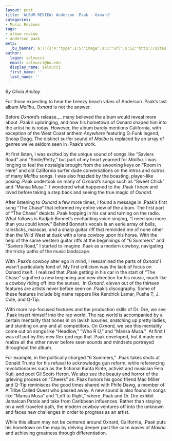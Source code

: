 ```yaml
---
layout: post
title: 'ALBUM REVIEW: Anderson .Paak - Oxnard'
categories:
- Music Reviews
tags:
- album review
- anderson paak
meta:
  _bu_banner: a:7:{s:4:"type";s:5:"image";s:3:"url";s:52:"http://sites.bu.edu/wtbu/files/2018/12/Anderson-Paak-Oxnard-Feature.jpg";s:3:"alt";s:0:"";s:7:"post_id";s:4:"3445";s:4:"html";s:0:"";s:8:"position";s:12:"contentWidth";s:7:"caption";s:0:"";}
author:
  login: salvucci
  email: salvucci@bu.edu
  display_name: salvucci
  first_name: ''
  last_name: ''
---
```

_By Olivia Amitay_

For those expecting to hear the breezy beach vibes of Anderson .Paak’s last album _Malibu_, _Oxnard_ is not the answer.

Before _Oxnard_’s release_,_ many believed the album would reveal more about .Paak’s upbringing, and how his hometown of Oxnard shaped him into the artist he is today. However, the album barely mentions California, with exception of the West Coast anthem _Anywhere_ featuring G-Funk legend, Snoop Dogg. The distinct surfer sound of _Malibu_ is replaced by an array of genres we’ve seldom seen in .Paak’s work.

At first listen, I was excited by the unique sound of songs like “Saviers Road” and “Smile/Petty,” but part of my heart yearned for _Malibu_. I was longing to feel the nostalgia brought from the swooning keys on “Room in Here” and old California surfer dude conversations on the intros and outros of many _Malibu_ songs. I was also frazzled by the boasting, player-like posing .Paak undertook on many of _Oxnard’s_ songs such as “Sweet Chick” and “Mansa Musa.”  I wondered what happened to the .Paak I knew and loved before taking a step back and seeing the true magic of _Oxnard._

After listening to _Oxnard_ a few more times, I found a message in .Paak’s first song “The Chase” that reformed my entire view of the album. The first part of “The Chase” depicts .Paak hopping in his car and turning on the radio. What follows is Kadjah Bonnet’s enchanting voice singing, “I need you more than you could know.” Behind Bonnet’s vocals is an eerie array of bells, rainsticks, maracas, and a sharp guitar riff that reminded me of none other than the Wild West at dusk with a lone cowboy upon his horse. With the help of the same western guitar riffs at the beginnings of “6 Summers” and “Saviers Road,” I started to imagine .Paak as a modern cowboy, navigating the tricky paths of the music landscape.

With .Paak’s cowboy alter ego in mind, I reexamined the parts of _Oxnard_ I wasn’t particularly fond of. My first criticism was the lack of focus on Oxnard itself.  I realized that .Paak getting in his car in the start of “The Chase” signified a new beginning and new direction for his music, much like a cowboy riding off into the sunset.  In _Oxnard_, eleven out of the thirteen features are artists never before seen on .Paak’s discography. Some of these features include big name rappers like Kendrick Lamar, Pusha T, J. Cole, and Q-Tip.

With more rap-focused features and the production skills of Dr. Dre, we see .Paak insert himself into the rap world. The rap world is accompanied by a certain mentality that hones in on lavish luxuries, snatching up pretty ladies, and stunting on any and all competitors. On _Oxnard,_ we see this mentality come out on songs like “Headlow,” “Who R U,” and “Mansa Musa.”  At first I was off put by this new flex god ego that .Paak enveloped, but it made me realize all the other never before seen sounds and mindsets portrayed throughout the album.

For example, in the politically charged “6 Summers,” .Paak takes shots at Donald Trump for his refusal to acknowledge gun reform, while referencing revolutionaries such as the fictional Kunta Kinte, activist and musician Fela Kuti, and poet Gil Scott-Heron. We also see the beauty and horror of the grieving process on “Cheers” as .Paak honors his good friend Mac Miller and Q-Tip reminisces the good times shared with Phife Dawg, a member of A Tribe Called Quest who passed away. A new sound is also found in songs like “Mansa Musa” and “Left to Right,” where .Paak and Dr. Dre exhibit Jamaican Patois and take from Caribbean influences. Rather than staying on a well-traveled path, the modern cowboy ventures off into the unknown and faces new challenges in order to progress as an artist.

While this album may not be centered around Oxnard, California, .Paak puts his hometown on the map by delving deeper past the calm waves of _Malibu_ and achieving greatness through differentiation.